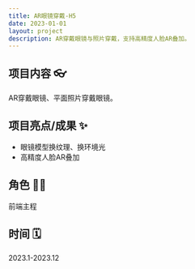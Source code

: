 ```yaml
---
title: AR眼镜穿戴-H5
date: 2023-01-01
layout: project
description: AR穿戴眼镜与照片穿戴，支持高精度人脸AR叠加。
---
```


## 项目内容 👓

AR穿戴眼镜、平面照片穿戴眼镜。

## 项目亮点/成果 ✨

- 眼镜模型换纹理、换环境光
- 高精度人脸AR叠加

## 角色 👨‍💻

前端主程

## 时间 🗓️

2023.1-2023.12
